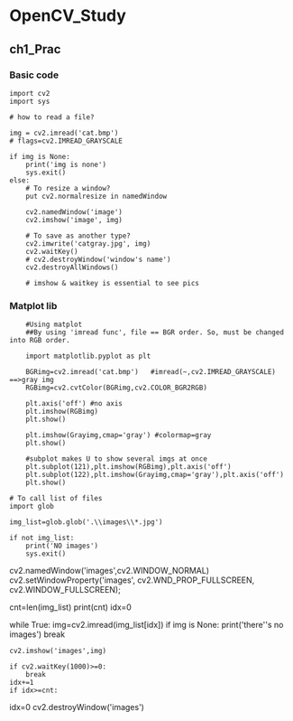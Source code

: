# OpenCV_Study

## ch1_Prac

### Basic code
```
import cv2
import sys

# how to read a file?

img = cv2.imread('cat.bmp')
# flags=cv2.IMREAD_GRAYSCALE

if img is None:
	print('img is none')
	sys.exit()
else:
	# To resize a window?
	put cv2.normalresize in namedWindow
	
	cv2.namedWindow('image')
	cv2.imshow('image', img)
	
	# To save as another type?
	cv2.imwrite('catgray.jpg', img)
	cv2.waitKey()
	# cv2.destroyWindow('window's name')
	cv2.destroyAllWindows()
	
	# imshow & waitkey is essential to see pics
```
### Matplot lib
```
	#Using matplot
	##By using 'imread func', file == BGR order. So, must be changed into RGB order.
	
	import matplotlib.pyplot as plt

	BGRimg=cv2.imread('cat.bmp')   #imread(~,cv2.IMREAD_GRAYSCALE) ==>gray img
	RGBimg=cv2.cvtColor(BGRimg,cv2.COLOR_BGR2RGB)

	plt.axis('off') #no axis
	plt.imshow(RGBimg)
	plt.show()

	plt.imshow(Grayimg,cmap='gray') #colormap=gray
	plt.show()
	
	#subplot makes U to show several imgs at once
	plt.subplot(121),plt.imshow(RGBimg),plt.axis('off')
	plt.subplot(122),plt.imshow(Grayimg,cmap='gray'),plt.axis('off')
	plt.show()
```

```
# To call list of files
import glob

img_list=glob.glob('.\\images\\*.jpg')

if not img_list:
    print('NO images')
    sys.exit()
```

cv2.namedWindow('images',cv2.WINDOW_NORMAL)
cv2.setWindowProperty('images', cv2.WND_PROP_FULLSCREEN, cv2.WINDOW_FULLSCREEN);

cnt=len(img_list)
print(cnt)
idx=0

while True:
    img=cv2.imread(img_list[idx])
    if img is None:
    print('there''s  no images')
    break
    
    cv2.imshow('images',img)
    
    if cv2.waitKey(1000)>=0:
    	break
	idx+=1
	if idx>=cnt:
idx=0
cv2.destroyWindow('images')


    

